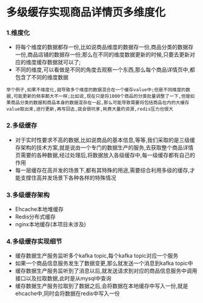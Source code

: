 # 多级缓存实现商品详情页多维度化
### 1.维度化

- 将每个维度的数据都存一份,比如说商品维度的数据存一份,商品分类的数据存一份,商品店铺的数据存一份;那么在不同的维度数据更新的时候,只要去更新对应的维度缓存数据就可以了;
- 不同的维度,可以看做是不同的角度去观察一个东西,那么每个商品详情页中,都包含了不同的维度数据

``举个例子,如果不维度化,就导致多个维度的数据混合在一个缓存value中;但是不同维度的数据,可能更新的频率都大不一样;比如说,现在只是将1000个商品的分类批量调整了一下,但是如果商品分类的数据和商品本身的数据混杂在一起,那么可能导致需要将包括商品在内的大缓存value取出来,进行更新,再写回去,就会很坑爹,耗费大量的资源,redis压力也很大``

### 2.多级缓存

- 对于实时性要求不高的数据,比如说商品的基本信息,等等,我们采取的是三级缓存架构的技术方案,就是说由一个专门的数据生产的服务,去获取整个商品详情页需要的各种数据,经过处理后,将数据放入各级缓存中,每一级缓存都有自己的作用
- 每一层缓存在高并发的场景下,都有其特殊的用途,需要综合利用多级的缓存,才能支撑住高并发场景下各种各样的特殊情况

### 3.多级缓存架构

- Ehcache本地堆缓存
- Redis分布式缓存
- nginx本地缓存(本项目未涉及)

### 4.多级缓存实现细节

- 缓存数据生产服务监听多个kafka topic,每个kafka topic对应一个服务
- 如果一个商品信息服务发生了数据变更,那么就发送一个消息到kafka topic中
- 缓存数据生产服务监听到了消息以后,就发送请求到对应的商品信息服务中调用接口以及拉取数据,此时是从mysql中查询
- 缓存数据生产服务拉取到了数据之后,会将数据在本地缓存中写入一份,就是ehcache中,同时会将数据在redis中写入一份